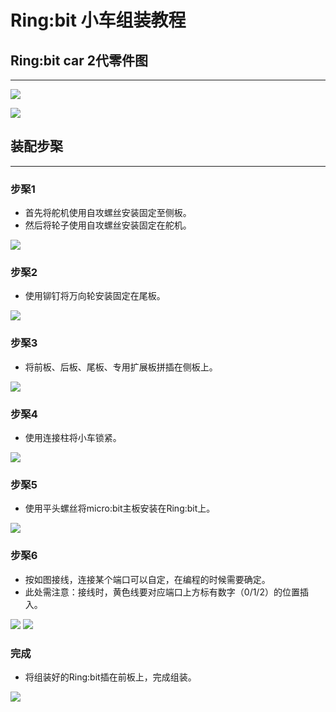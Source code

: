 # Ring:bit 小车组装教程

## Ring:bit car 2代零件图
---
![](./images/V2L4Pjh.jpg)

![](./images/2DuA1A7.jpg)

## 装配步棸
---
### 步棸1 ###

- 首先将舵机使用自攻螺丝安装固定至侧板。
- 然后将轮子使用自攻螺丝安装固定在舵机。

![](./images/W3VGpPG.jpg)

### 步棸2 ###

- 使用铆钉将万向轮安装固定在尾板。

![](./images/RCHMJNv.jpg)

### 步棸3 ###

- 将前板、后板、尾板、专用扩展板拼插在侧板上。

![](./images/Kkk1Bcd.jpg)

### 步棸4 ###

- 使用连接柱将小车锁紧。

![](./images/xEpdqfP.jpg)

### 步棸5 ###

- 使用平头螺丝将micro:bit主板安装在Ring:bit上。

![](./images/RAxSlWq.jpg)


### 步棸6 ###

- 按如图接线，连接某个端口可以自定，在编程的时候需要确定。
- 此处需注意：接线时，黄色线要对应端口上方标有数字（0/1/2）的位置插入。

![](./images/UwEHU4l.jpg)
![](./images/Jepmq6y.jpg)

### 完成 ###

- 将组装好的Ring:bit插在前板上，完成组装。

![](./images/FCt8S8c.jpg)

